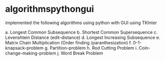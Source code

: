 # algorithmspythongui
implemented the following algorithms using python with GUI using TKInter 

a. Longest Common Subsequence
b. Shortest Common Supersequence
c. Levenshtein Distance (edit-distance)
d. Longest Increasing Subsequence
e. Matrix Chain Multiplication (Order finding /paranthesization)
f. 0-1-knapsack-problem
g. Partition-problem
h. Rod Cutting Problem
i. Coin-change-making-problem
j. Word Break Problem
